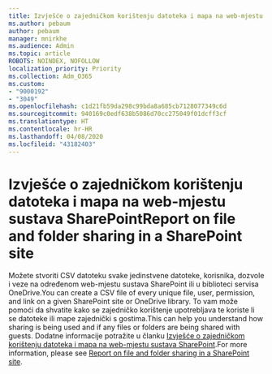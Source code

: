 ```yaml
---
title: Izvješće o zajedničkom korištenju datoteka i mapa na web-mjestu sustava SharePoint
ms.author: pebaum
author: pebaum
manager: mnirkhe
ms.audience: Admin
ms.topic: article
ROBOTS: NOINDEX, NOFOLLOW
localization_priority: Priority
ms.collection: Adm_O365
ms.custom:
- "9000192"
- "3049"
ms.openlocfilehash: c1d21fb59da298c99bda8a685cb7128077349c6d
ms.sourcegitcommit: 940169c0edf638b5086d70cc275049f01dcff3cf
ms.translationtype: HT
ms.contentlocale: hr-HR
ms.lasthandoff: 04/08/2020
ms.locfileid: "43182403"
---
```

# <a name="report-on-file-and-folder-sharing-in-a-sharepoint-site"></a><span data-ttu-id="a8862-102">Izvješće o zajedničkom korištenju datoteka i mapa na web-mjestu sustava SharePoint</span><span class="sxs-lookup"><span data-stu-id="a8862-102">Report on file and folder sharing in a SharePoint site</span></span>

<span data-ttu-id="a8862-103">Možete stvoriti CSV datoteku svake jedinstvene datoteke, korisnika, dozvole i veze na određenom web-mjestu sustava SharePoint ili u biblioteci servisa OneDrive.</span><span class="sxs-lookup"><span data-stu-id="a8862-103">You can create a CSV file of every unique file, user, permission, and link on a given SharePoint site or OneDrive library.</span></span> <span data-ttu-id="a8862-104">To vam može pomoći da shvatite kako se zajedničko korištenje upotrebljava te koriste li se datoteke ili mape zajednički s gostima.</span><span class="sxs-lookup"><span data-stu-id="a8862-104">This can help you understand how sharing is being used and if any files or folders are being shared with guests.</span></span> <span data-ttu-id="a8862-105">Dodatne informacije potražite u članku [Izvješće o zajedničkom korištenju datoteka i mapa na web-mjestu sustava SharePoint](https://docs.microsoft.com/sharepoint/sharing-reports).</span><span class="sxs-lookup"><span data-stu-id="a8862-105">For more information, please see [Report on file and folder sharing in a SharePoint site](https://docs.microsoft.com/sharepoint/sharing-reports).</span></span>
